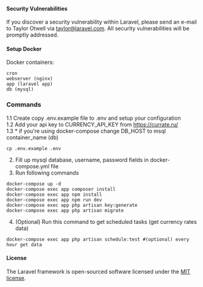 #### Security Vulnerabilities

If you discover a security vulnerability within Laravel, please send an e-mail to Taylor Otwell via [taylor@laravel.com](mailto:taylor@laravel.com). All security vulnerabilities will be promptly addressed.

#### Setup Docker
Docker containers:
```
cron
webserver (nginx)
app (laravel app)
db (mysql) 
```

### Commands
1.1 Create copy .env.example file to .env and setup your configuration  
1.2 Add your api key to CURRENCY_API_KEY from https://currate.ru/  
1.3 * if you're using docker-compose change DB_HOST to msql container_name (db)  
```
cp .env.example .env
```
2. Fill up mysql database, username, password fields in docker-compose.yml file
3. Run following commands
```
docker-compose up -d
docker-compose exec app composer install
docker-compose exec app npm install
docker-compose exec app npm run dev
docker-compose exec app php artisan key:generate
docker-compose exec app php artisan migrate
```
4. (Optional) Run this command to get scheduled tasks (get currency rates data)
```
docker-compose exec app php artisan schedule:test #(optional) every hour get data
```

#### License

The Laravel framework is open-sourced software licensed under the [MIT license](https://opensource.org/licenses/MIT).

